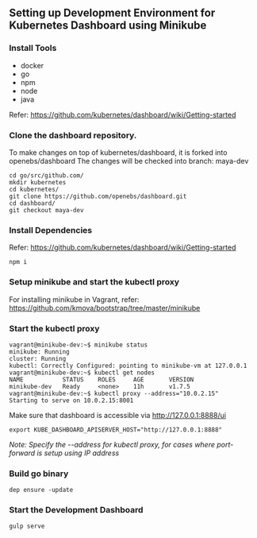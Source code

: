 ## Setting up Development Environment for Kubernetes Dashboard using Minikube

### Install Tools
- docker
- go
- npm
- node
- java

Refer: https://github.com/kubernetes/dashboard/wiki/Getting-started


### Clone the dashboard repository. 

To make changes on top of kubernetes/dashboard, it is forked into openebs/dashboard
The changes will be checked into branch: maya-dev

```
cd go/src/github.com/
mkdir kubernetes
cd kubernetes/
git clone https://github.com/openebs/dashboard.git
cd dashboard/
git checkout maya-dev
```

### Install Dependencies

Refer: https://github.com/kubernetes/dashboard/wiki/Getting-started

```
npm i
```

### Setup minikube and start the kubectl proxy

For installing minikube in Vagrant, 
refer: https://github.com/kmova/bootstrap/tree/master/minikube


### Start the kubectl proxy

```
vagrant@minikube-dev:~$ minikube status
minikube: Running
cluster: Running
kubectl: Correctly Configured: pointing to minikube-vm at 127.0.0.1
vagrant@minikube-dev:~$ kubectl get nodes
NAME           STATUS    ROLES     AGE       VERSION
minikube-dev   Ready     <none>    11h       v1.7.5
vagrant@minikube-dev:~$ kubectl proxy --address="10.0.2.15"
Starting to serve on 10.0.2.15:8001
```
Make sure that dashboard is accessible via http://127.0.0.1:8888/ui

```
export KUBE_DASHBOARD_APISERVER_HOST="http://127.0.0.1:8888"
```

*Note: Specify the --address for kubectl proxy, for cases where port-forward
       is setup using IP address*

### Build go binary
```
dep ensure -update
```

### Start the Development Dashboard

```
gulp serve
```
